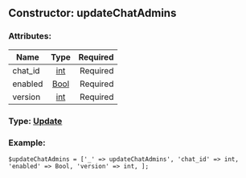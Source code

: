 ## Constructor: updateChatAdmins  

### Attributes:

| Name     |    Type       | Required |
|----------|:-------------:|---------:|
|chat\_id|[int](../types/int.md) | Required|
|enabled|[Bool](../types/Bool.md) | Required|
|version|[int](../types/int.md) | Required|



### Type: [Update](../types/Update.md)


### Example:

```
$updateChatAdmins = ['_' => updateChatAdmins', 'chat_id' => int, 'enabled' => Bool, 'version' => int, ];
```